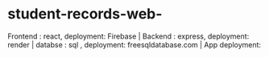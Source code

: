 # student-records-web-

Frontend : react, deployment: Firebase | Backend : express, deployment: render | databse : sql , deployment: freesqldatabase.com | 
App deployment: 
